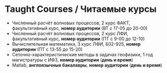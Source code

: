 # Taught Courses / Читаемые курсы
- Численный расчёт волновых процессов, 2 курс ФАКТ, факультативный курс, **номер аудитории** (ВТ с 17-05 до 20-00)
- Численный расчёт волновых процессов, 2 курс ЛФИ, факультативный курс, **номер аудитории** (ПТ с 9-00 до 12-10)
- Вычислительная математика, 3 курс ЛФИ, Б02-925, **номер аудитории** (ПТ с 13-55 до 15-20)
- Сеточно-характеристические методы в задачах геофизики, 1 год магистратуры с ИФЗ, **номер аудитории** (**день и время**)
- Matlab, **англоязычные бакалавры**, **номер аудитории** (**день и время**)
